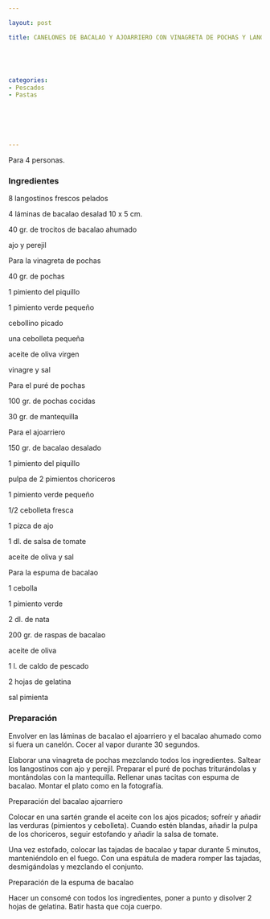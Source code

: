 ```yaml
---

layout: post

title: CANELONES DE BACALAO Y AJOARRIERO CON VINAGRETA DE POCHAS Y LANGO





categories:
- Pescados
- Pastas






---
```


Para 4 personas.

<h3>Ingredientes</h3>

8 langostinos frescos pelados

4 láminas de bacalao desalad 10 x 5 cm.

40 gr. de trocitos de bacalao ahumado

ajo y perejil

Para la vinagreta de pochas

40 gr. de pochas

1 pimiento del piquillo

1 pimiento verde pequeño

cebollino picado

una cebolleta pequeña

aceite de oliva virgen

vinagre y sal

Para el puré de pochas

100 gr. de pochas cocidas

30 gr. de mantequilla

Para el ajoarriero

150 gr. de bacalao desalado

1 pimiento del piquillo

pulpa de 2 pimientos choriceros

1 pimiento verde pequeño

1/2 cebolleta fresca

1 pizca de ajo

1 dl. de salsa de tomate

aceite de oliva y sal

Para la espuma de bacalao

1 cebolla

1 pimiento verde

2 dl. de nata

200 gr. de raspas de bacalao

aceite de oliva

1 l. de caldo de pescado

2 hojas de gelatina

sal pimienta

<h3>Preparación</h3>

Envolver en las láminas de bacalao el ajoarriero y el bacalao ahumado como si fuera un canelón. Cocer al vapor durante 30 segundos.

Elaborar una vinagreta de pochas mezclando todos los ingredientes. Saltear los langostinos con ajo y perejil. Preparar el puré de pochas triturándolas y montándolas con la mantequilla. Rellenar unas tacitas con espuma de bacalao. Montar el plato como en la fotografía.

Preparación del bacalao ajoarriero

Colocar en una sartén grande el aceite con los ajos picados; sofreír y añadir las verduras (pimientos y cebolleta). Cuando estén blandas, añadir la pulpa de los choriceros, seguir estofando y añadir la salsa de tomate.

Una vez estofado, colocar las tajadas de bacalao y tapar durante 5 minutos, manteniéndolo en el fuego. Con una espátula de madera romper las tajadas, desmigándolas y mezclando el conjunto.

Preparación de la espuma de bacalao

Hacer un consomé con todos los ingredientes, poner a punto y disolver 2 hojas de gelatina. Batir hasta que coja cuerpo.